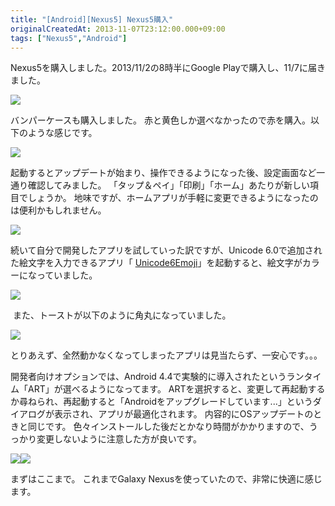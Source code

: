 ```yaml
---
title: "[Android][Nexus5] Nexus5購入"
originalCreatedAt: 2013-11-07T23:12:00.000+09:00
tags: ["Nexus5","Android"]
---
```

Nexus5を購入しました。2013/11/2の8時半にGoogle Playで購入し、11/7に届きました。

[![](http://4.bp.blogspot.com/-gSSoPdPAhuw/UnufMdGBmtI/AAAAAAAAL1M/KZO8tAlExcg/s320/2013-11-07+13.37.18.png)](http://4.bp.blogspot.com/-gSSoPdPAhuw/UnufMdGBmtI/AAAAAAAAL1M/KZO8tAlExcg/s1600/2013-11-07+13.37.18.png)
<!--more-->
バンパーケースも購入しました。
赤と黄色しか選べなかったので赤を購入。以下のような感じです。

[![](http://3.bp.blogspot.com/-lZfaethrHOE/UnuUOgPno8I/AAAAAAAAL08/llAA9CId-B0/s200/2013-11-07+21.12.21.jpg)](http://3.bp.blogspot.com/-lZfaethrHOE/UnuUOgPno8I/AAAAAAAAL08/llAA9CId-B0/s1600/2013-11-07+21.12.21.jpg)

起動するとアップデートが始まり、操作できるようになった後、設定画面など一通り確認してみました。
「タップ＆ペイ」「印刷」「ホーム」あたりが新しい項目でしょうか。
地味ですが、ホームアプリが手軽に変更できるようになったのは便利かもしれません。

[![](http://3.bp.blogspot.com/-9D-lZzvPzSs/UnuUMFgXXxI/AAAAAAAAL0c/iddoqKdWEvA/s200/2013-11-07+12.32.44.png)](http://3.bp.blogspot.com/-9D-lZzvPzSs/UnuUMFgXXxI/AAAAAAAAL0c/iddoqKdWEvA/s1600/2013-11-07+12.32.44.png)

続いて自分で開発したアプリを試していった訳ですが、Unicode 6.0で追加された絵文字を入力できるアプリ「 [Unicode6Emoji](https://play.google.com/store/apps/details?id=com.sika524.android.unicode6emoji)」を起動すると、絵文字がカラーになっていました。

[![](http://3.bp.blogspot.com/-cS_o5vP5zro/UnuUMRyzoBI/AAAAAAAAL0k/9J-uEzk4RSE/s200/2013-11-07+12.37.42.png)](http://3.bp.blogspot.com/-cS_o5vP5zro/UnuUMRyzoBI/AAAAAAAAL0k/9J-uEzk4RSE/s1600/2013-11-07+12.37.42.png)

 また、トーストが以下のように角丸になっていました。

[![](http://2.bp.blogspot.com/-KihRDEsqZtY/UnuUNE6MZ4I/AAAAAAAAL0w/YuTorl6tja4/s200/2013-11-07+12.38.41.png)](http://2.bp.blogspot.com/-KihRDEsqZtY/UnuUNE6MZ4I/AAAAAAAAL0w/YuTorl6tja4/s1600/2013-11-07+12.38.41.png)

とりあえず、全然動かなくなってしまったアプリは見当たらず、一安心です。。。

開発者向けオプションでは、Android 4.4で実験的に導入されたというランタイム「ART」が選べるようになってます。
ARTを選択すると、変更して再起動するか尋ねられ、再起動すると「Androidをアップグレードしています...」というダイアログが表示され、アプリが最適化されます。
内容的にOSアップデートのときと同じです。
色々インストールした後だとかなり時間がかかりますので、うっかり変更しないように注意した方が良いです。

[![](http://4.bp.blogspot.com/-3R7eYzObNO4/UnufYZnJgUI/AAAAAAAAL1U/q_BjmNwRkHg/s200/2013-11-07+13.37.39.png)](http://4.bp.blogspot.com/-3R7eYzObNO4/UnufYZnJgUI/AAAAAAAAL1U/q_BjmNwRkHg/s1600/2013-11-07+13.37.39.png)[![](http://4.bp.blogspot.com/-tCSP5qeJMe4/UnufY3kMCvI/AAAAAAAAL1c/R2UmNCfPgzc/s200/2013-11-07+13.38.48.png)](http://4.bp.blogspot.com/-tCSP5qeJMe4/UnufY3kMCvI/AAAAAAAAL1c/R2UmNCfPgzc/s1600/2013-11-07+13.38.48.png)

まずはここまで。
これまでGalaxy Nexusを使っていたので、非常に快適に感じます。
